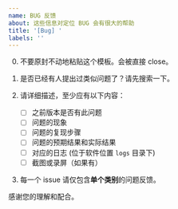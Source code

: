 ```yaml
---
name: BUG 反馈
about: 这些信息对定位 BUG 会有很大的帮助
title: '[Bug] '
labels: ''
---
```


0. 不要原封不动地粘贴这个模板。会被直接 close。

1. 是否已经有人提出过类似问题了？请先搜索一下。

2. 请详细描述，至少应有以下内容：
   - [ ] 之前版本是否有此问题
   - [ ] 问题的现象
   - [ ] 问题的复现步骤
   - [ ] 问题的预期结果和实际结果
   - [ ] 对应的日志 (位于软件位置 `logs` 目录下)
   - [ ] 截图或录屏（如果有）

3. 每一个 issue 请仅包含**单个类别**的问题反馈。

感谢您的理解和配合。

